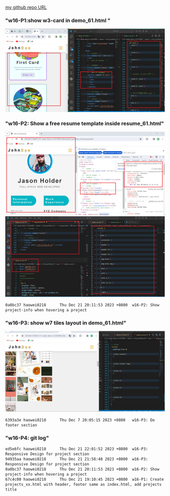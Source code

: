 [my github repo URL]('https://github.com/haowei212410061/1121-sweb-demo-212410061')

### "w16-P1:show w3-card in demo_61.html "
![](w16-p1.png)



### "w16-P2: Show a free resume template inside resume_61.html"
![](w16-p2-1.png)
![](w16-p2-2.png)
```
0a0bc37 haowei0218      Thu Dec 21 20:11:53 2023 +0800  w16-P2: Show project-info when hovering a project
```


### "w16-P3: show w7 tiles layout in demo_61.html"

![](w16-p3.png)

```
6393a3e haowei0218      Thu Dec 7 20:05:15 2023 +0800   w16-P3: Do footer section
```


### "w16-P4: git log"
```
ed5e6fc haowei0218      Thu Dec 21 22:01:52 2023 +0800  w16-P3: Responsive Design for project section
94935aa haowei0218      Thu Dec 21 21:58:48 2023 +0800  w16-P3: Responsive Design for project section
0a0bc37 haowei0218      Thu Dec 21 20:11:53 2023 +0800  w16-P2: Show project-info when hovering a project
67c4c00 haowei0218      Thu Dec 21 19:10:45 2023 +0800  w16-P1: Create projects_xx.html with header, footer same as index.html, add projects title
```